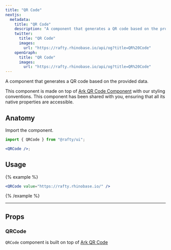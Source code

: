 ```yaml
---
title: "QR Code"
nextjs:
  metadata:
    title: "QR Code"
    description: "A component that generates a QR code based on the provided data."
    twitter:
      title: "QR Code"
      images:
        url: "https://rafty.rhinobase.io/api/og?title=QR%20Code"
    openGraph:
      title: "QR Code"
      images:
        url: "https://rafty.rhinobase.io/api/og?title=QR%20Code"
---
```


A component that generates a QR code based on the provided data.

This component is made on top of [Ark QR Code Component](https://ark-ui.com/react/docs/components/qr-code) with our styling conventions. This component has been shared with you, ensuring that all its native properties are accessible.

## Anatomy

Import the component.

```jsx
import { QRCode } from "@rafty/ui";

<QRCode />;
```

## Usage

{% example %}

```jsx
<QRCode value="https://rafty.rhinobase.io/" />
```

{% /example %}

---

## Props

### QRCode

`QRCode` component is built on top of [Ark QR Code](https://ark-ui.com/react/docs/components/qr-code#api-reference)
